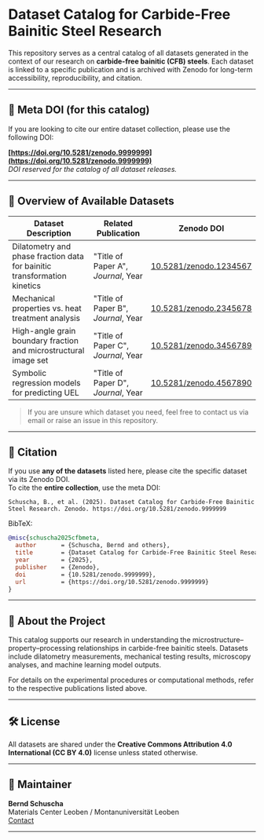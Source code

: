 
# Dataset Catalog for Carbide-Free Bainitic Steel Research

This repository serves as a central catalog of all datasets generated in the context of our research on **carbide-free bainitic (CFB) steels**. Each dataset is linked to a specific publication and is archived with Zenodo for long-term accessibility, reproducibility, and citation.

---

## 🔗 Meta DOI (for this catalog)

If you are looking to cite our entire dataset collection, please use the following DOI:

**[https://doi.org/10.5281/zenodo.9999999](https://doi.org/10.5281/zenodo.9999999)**  
*DOI reserved for the catalog of all dataset releases.*

---

## 📄 Overview of Available Datasets

| Dataset Description | Related Publication | Zenodo DOI |
|---------------------|---------------------|------------|
| Dilatometry and phase fraction data for bainitic transformation kinetics | "Title of Paper A", *Journal*, Year | [10.5281/zenodo.1234567](https://doi.org/10.5281/zenodo.1234567) |
| Mechanical properties vs. heat treatment analysis | "Title of Paper B", *Journal*, Year | [10.5281/zenodo.2345678](https://doi.org/10.5281/zenodo.2345678) |
| High-angle grain boundary fraction and microstructural image set | "Title of Paper C", *Journal*, Year | [10.5281/zenodo.3456789](https://doi.org/10.5281/zenodo.3456789) |
| Symbolic regression models for predicting UEL | "Title of Paper D", *Journal*, Year | [10.5281/zenodo.4567890](https://doi.org/10.5281/zenodo.4567890) |

> If you are unsure which dataset you need, feel free to contact us via email or raise an issue in this repository.

---

## 📝 Citation

If you use **any of the datasets** listed here, please cite the specific dataset via its Zenodo DOI.  
To cite the **entire collection**, use the meta DOI:

```
Schuscha, B., et al. (2025). Dataset Catalog for Carbide-Free Bainitic Steel Research. Zenodo. https://doi.org/10.5281/zenodo.9999999
```

BibTeX:
```bibtex
@misc{schuscha2025cfbmeta,
  author       = {Schuscha, Bernd and others},
  title        = {Dataset Catalog for Carbide-Free Bainitic Steel Research},
  year         = {2025},
  publisher    = {Zenodo},
  doi          = {10.5281/zenodo.9999999},
  url          = {https://doi.org/10.5281/zenodo.9999999}
}
```

---

## 🧪 About the Project

This catalog supports our research in understanding the microstructure–property–processing relationships in carbide-free bainitic steels. Datasets include dilatometry measurements, mechanical testing results, microscopy analyses, and machine learning model outputs.

For details on the experimental procedures or computational methods, refer to the respective publications listed above.

---

## 🛠 License

All datasets are shared under the **Creative Commons Attribution 4.0 International (CC BY 4.0)** license unless stated otherwise.

---

## 👤 Maintainer

**Bernd Schuscha**  
Materials Center Leoben / Montanuniversität Leoben  
[Contact](mailto:bernd.schuscha@unileoben.ac.at)

---
